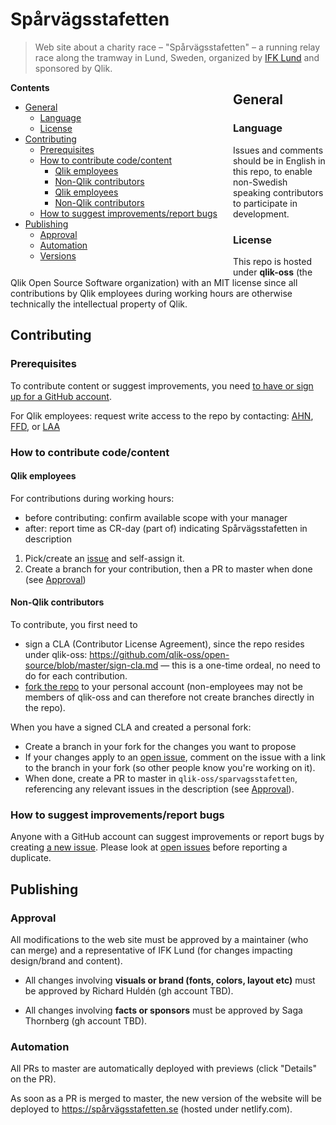 # Spårvägsstafetten
> Web site about a charity race &#x2013; "Spårvägsstafetten" &#x2013; a running relay race along the tramway in Lund, Sweden, organized by [IFK Lund](http://www.ifklund.se) and sponsored by Qlik.


<div style="float:left; margin-right:25px;">
<strong>Contents</strong>

<!-- toc -->

- [General](#general)
  * [Language](#language)
  * [License](#license)
- [Contributing](#contributing)
  * [Prerequisites](#prerequisites)
  * [How to contribute code/content](#how-to-contribute-codecontent)
    + [Qlik employees](#qlik-employees)
    + [Non-Qlik contributors](#non-qlik-contributors)
    + [Qlik employees](#qlik-employees-1)
    + [Non-Qlik contributors](#non-qlik-contributors-1)
  * [How to suggest improvements/report bugs](#how-to-suggest-improvementsreport-bugs)
- [Publishing](#publishing)
  * [Approval](#approval)
  * [Automation](#automation)
  * [Versions](#versions)

<!-- tocstop -->

</div>

## General
### Language
Issues and comments should be in English in this repo, to enable non-Swedish speaking contributors to participate in development.
### License
This repo is hosted under **qlik-oss** (the Qlik Open Source Software organization) with an MIT license since all contributions by Qlik employees during working hours are otherwise technically the intellectual property of Qlik.  
<!-- ### Responsibilities -->
## Contributing
### Prerequisites
To contribute content or suggest improvements, you need [to have or sign up for a GitHub account](https://github.com/join?source=prompt-code).

For Qlik employees: request write access to the repo by contacting: [AHN](https://github.com/peol), [FFD](https://github.com/Linguisht), or [LAA](https://github.com/qliklars)

### How to contribute code/content
#### Qlik employees
For contributions during working hours:
* before contributing: confirm available scope with your manager
* after: report time as CR-day (part of) indicating Spårvägsstafetten in description

1. Pick/create an [issue](https://github.com/qlik-oss/sparvagsstafetten/issues?q=is%3Aissue+is%3Aopen) and self-assign it. 
2. Create a branch for your contribution, then a PR to master when done (see [Approval](#approval))

#### Non-Qlik contributors
To contribute, you first need to
* sign a CLA (Contributor License Agreement), since the repo resides under qlik-oss: https://github.com/qlik-oss/open-source/blob/master/sign-cla.md — this is a one-time ordeal, no need to do for each contribution.
* [fork the repo](https://help.github.com/en/articles/fork-a-repo#fork-an-example-repository) to your personal account (non-employees may not be members of qlik-oss and can therefore not create branches directly in the repo).

When you have a signed CLA and created a personal fork: 
* Create a branch in your fork for the changes you want to propose 
* If your changes apply to an [open issue](https://github.com/qlik-oss/sparvagsstafetten/issues?q=is%3Aissue+is%3Aopen), comment on the issue with a link to the branch in your fork (so other people know you're working on it).
* When done, create a PR to master in `qlik-oss/sparvagsstafetten`, referencing any relevant issues in the description (see [Approval](#approval)).
### How to suggest improvements/report bugs
Anyone with a GitHub account can suggest improvements or report bugs by creating [a new issue](https://github.com/qlik-oss/sparvagsstafetten/issues/new). Please look at [open issues](https://github.com/qlik-oss/sparvagsstafetten/issues?q=is%3Aopen+is%3Aissue) before reporting a duplicate.
## Publishing
### Approval
All modifications to the web site must be approved by a maintainer (who can merge) and a representative of IFK Lund (for changes impacting design/brand and content).

* All changes involving **visuals or brand (fonts, colors, layout etc)** must be approved by Richard Huldén (gh account TBD).

* All changes involving **facts or sponsors** must be approved by Saga Thornberg (gh account TBD).

### Automation
All PRs to master are automatically deployed with previews (click "Details" on the PR).

As soon as a PR is merged to master, the new version of the website will be deployed to https://spårvägsstafetten.se (hosted under netlify.com).

<!-- ### Versions -->
<!-- ## Guidelines -->
<!-- ### Design -->
